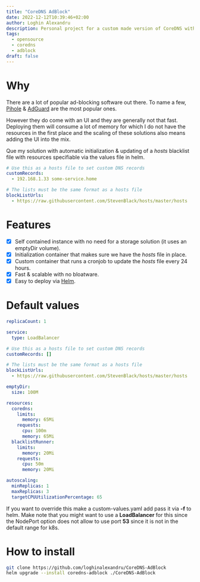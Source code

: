 ```yaml
---
title: "CoreDNS AdBlock"
date: 2022-12-12T10:39:46+02:00
author: Loghin Alexandru
description: Personal project for a custom made version of CoreDNS with ad blocking capabilities on k8s.
tags:
  - opensource
  - coredns
  - adblock
draft: false
---
```


# Why

There are a lot of popular ad-blocking software out there. To name a few, [Pihole](https://pi-hole.net/) & [AdGuard](https://adguard.com/en/welcome.html) are the most popular ones.

However they do come with an UI and they are generally not that fast. Deploying them will consume a lot of memory for which I do not have the resources in the first place and the scaling of these solutions also means adding the UI into the mix.

Que my solution with automatic initialization & updating of a *hosts* blacklist file with resources specifiable via the values file in helm.

```yaml
# Use this as a hosts file to set custom DNS records
customRecords: 
  - 192.168.1.33 some-service.home

# The lists must be the same format as a hosts file
blockListUrls: 
  - https://raw.githubusercontent.com/StevenBlack/hosts/master/hosts
```

# Features

- [x] Self contained instance with no need for a storage solution (it uses an emptyDir volume).
- [x] Initialization container that makes sure we have the *hosts* file in place.
- [x] Custom container that runs a cronjob to update the *hosts* file every 24 hours.
- [x] Fast & scalable with no bloatware.
- [x] Easy to deploy via [Helm](https://helm.sh/).

# Default values

```yaml
replicaCount: 1

service:
  type: LoadBalancer

# Use this as a hosts file to set custom DNS records
customRecords: []

# The lists must be the same format as a hosts file
blockListUrls: 
  - https://raw.githubusercontent.com/StevenBlack/hosts/master/hosts

emptyDir:
  size: 100M

resources:
  coredns:
    limits:
      memory: 65Mi
    requests:
      cpu: 100m
      memory: 65Mi
  blacklistRunner:
    limits:
      memory: 20Mi
    requests:
      cpu: 50m
      memory: 20Mi

autoscaling:
  minReplicas: 1
  maxReplicas: 3
  targetCPUUtilizationPercentage: 65
```

If you want to override this make a custom-values.yaml add pass it via **-f** to helm. Make note that you might want to use a **LoadBalancer** for this since the NodePort option does not allow to use port **53** since it is not in the default range for k8s.

# How to install

```bash
git clone https://github.com/loghinalexandru/CoreDNS-AdBlock
helm upgrade --install coredns-adblock ./CoreDNS-AdBlock
```